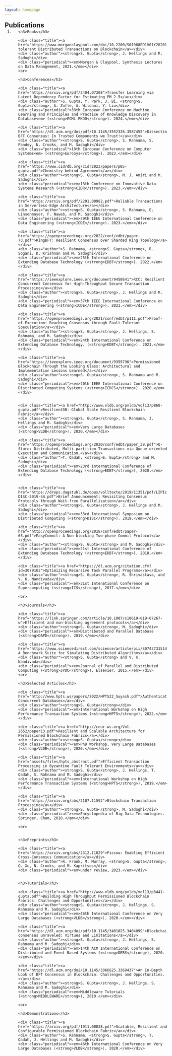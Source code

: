 ```yaml
---
layout: homepage
---
```


<h2 id="publications" style="margin: 2px 0px -15px;">Publications</h2>

<div class="publications">
<ol class="bibliography">

<li>
<div class="pub-row">

  <!--
  <div class="col-sm-3 abbr" style="position: relative;padding-right: 15px;padding-left: 15px;">
    <img src="assets/img/teaser_example.png" class="teaser img-fluid z-depth-1">
    <abbr class="badge">CVPR</abbr>
  </div>
  -->

  <div class="col-sm-9" style="position: relative;width: 100%;padding-right: 15px;padding-left: 20px;">

    <h3>Books</h3>

	<div class="title"><a href="https://www.morganclaypool.com/doi/10.2200/S01068ED1V01Y202012DTM065">Fault-tolerant Distributed Transactions on Blockchain</a></div>
	<div class="author"><strong>S. Gupta</strong>, J. Hellings and M. Sadoghi</div>
	<div class="periodical"><em>Morgan & Claypool, Synthesis Lectures on Data Management, 2021.</em></div>
    <br>

    <h3>Conferences</h3>

	<div class="title"><a href="https://arxiv.org/pdf/2404.07308">Transfer Learning via Latent Dependency Factor for Estimating PM 2.5</a></div>
	<div class="author">S. Gupta, Y. Park, J. Bi, <strong>S. Gupta</strong>, A. Zufle, A. Wildani, Y. Liu</div>
	<div class="periodical">38th European Conference on Machine Learning and Principles and Practice of Knowledge Discovery in Database<em> (<strong>ECML PKDD</strong>). 2024.</em></div>

	<div class="title"><a href="https://dl.acm.org/doi/pdf/10.1145/3552326.3587455">Dissecting BFT Consensus: In Trusted Components we Trust!</a></div>
	<div class="author"><strong>S. Gupta</strong>, S. Rahnama, S. Pandey, N. Crooks, and M. Sadoghi</div>
	<div class="periodical">18th European Conference on Computer Systems<em> (<strong>EuroSys</strong>). 2023.</em></div>

	<div class="title"><a href="https://www.cidrdb.org/cidr2023/papers/p85-gupta.pdf">Chemistry behind Agreement</a></div>
	<div class="author"><strong>S. Gupta</strong>, M. J. Amiri and M. Sadoghi</div>
	<div class="periodical"><em>13th Conference on Innovative Data Systems Research (<strong>CIDR</strong>). 2023.</em></div>

	<div class="title"><a href="https://arxiv.org/pdf/2201.00982.pdf">Reliable Transactions in Serverless-Edge Architecture</a></div>
	<div class="author"><strong>S. Gupta</strong>, S. Rahnama, E. Linsenmayer, F. Nawab, and M. Sadoghi</div> 
	<div class="periodical"><em>39th IEEE International Conference on Data Engineering (<strong>ICDE</strong>). 2023.</em></div>

	<div class="title"><a href="https://openproceedings.org/2022/conf/edbt/paper-73.pdf">RingBFT: Resilient Consensus over Sharded Ring Topology</a></div>
	<div class="author">S. Rahnama, <strong>S. Gupta</strong>, R. Sogani, D. Krishnan and M. Sadoghi</div> 
	<div class="periodical"><em>25th International Conference on Extending Database Technology (<strong>EDBT</strong>). 2022.</em></div>

	<div class="title"><a href="https://ieeexplore.ieee.org/document/9458641">RCC: Resilient Concurrent Consensus for High-Throughput Secure Transaction Processing</a></div>
	<div class="author"><strong>S. Gupta</strong>, J. Hellings and M. Sadoghi</div> 
	<div class="periodical"><em>37th IEEE International Conference on Data Engineering (<strong>ICDE</strong>). 2021.</em></div>

	<div class="title"><a href="https://openproceedings.org/2021/conf/edbt/p111.pdf">Proof-of-Execution: Reaching Consensus through Fault-Tolerant Speculation</a></div>
	<div class="author"><strong>S. Gupta</strong>, J. Hellings, S. Rahnama, and M. Sadoghi</div> 
	<div class="periodical"><em>24th International Conference on Extending Database Technology. (<strong>EDBT</strong>). 2021.</em></div>

	<div class="title"><a href="https://ieeexplore.ieee.org/document/9355796">Permissioned Blockchain Through the Looking Glass: Architectural and Implementation Lessons Learned</a></div>
	<div class="author"><strong>S. Gupta</strong>, S. Rahnama and M. Sadoghi</div> 
	<div class="periodical"><em>40th IEEE International Conference on Distributed Computing Systems (<strong>ICDCS</strong>). 2020.</em></div>


	<div class="title"><a href="http://www.vldb.org/pvldb/vol13/p868-gupta.pdf">ResilientDB: Global Scale Resilient Blockchain Fabric</a></div>
	<div class="author"><strong>S. Gupta</strong>, S. Rahnama, J. Hellings and M. Sadoghi</div>  
	<div class="periodical"><em>Very Large Databases (<strong>VLDB</strong>). 2020.</em></div>

	<div class="title"><a href="https://openproceedings.org/2020/conf/edbt/paper_39.pdf">Q-Store: Distributed, Multi-partition Transactions via Queue-oriented Execution and Communication.</a></div>
	<div class="author">T. Qadah, <strong>S. Gupta</strong> and M. Sadoghi</div>  
	<div class="periodical"><em>23rd International Conference of Extending Database Technology (<strong>EDBT</strong>), 2020.</em></div>


	<div class="title"><a href="https://drops.dagstuhl.de/opus/volltexte/2019/11351/pdf/LIPIcs-DISC-2019-44.pdf">Brief Announcement: Revisiting Consensus Protocols through Wait-free Parallelization</a></div>
	<div class="author"><strong>S. Gupta</strong>, J. Hellings and M. Sadoghi</div>  
	<div class="periodical"><em>33rd International Symposium on Distributed Computing (<strong>DISC</strong>). 2019.</em></div>

	<div class="title"><a href="http://openproceedings.org/2018/conf/edbt/paper-65.pdf">EasyCommit: A Non-blocking Two-phase Commit Protocol</a></div>
	<div class="author"><strong>S. Gupta</strong> and M. Sadoghi</div> 
	<div class="periodical"><em>21st International Conference of Extending Database Technology (<strong>EDBT</strong>), 2018.</em></div>

	<div class="title"><a href="https://dl.acm.org/citation.cfm?id=3079102">Optimizing Recursive Task Parallel Programs</a></div>
	<div class="author"><strong>S. Gupta</strong>, R. Shrivastava, and V. K. Nandivada</div> 
	<div class="periodical"><em>31st Intenational Conference on Supercomputing (<strong>ICS</strong>), 2017.</em></div> 

    <br>

    <h3>Journals</h3>

	<div class="title"><a href="https://link.springer.com/article/10.1007/s10619-019-07267-w">Efficient and non-blocking agreement protocols</a></div>
	<div class="author"><strong>S. Gupta</strong>, M. Sadoghi</div>  
	<div class="periodical"><em>Distributed and Parallel Database (<strong>DAPD</strong>). 2019.</em></div>

	<div class="title"><a href="https://www.sciencedirect.com/science/article/pii/S0743731514002032">IMSuite: A Benchmark Suite for Simulating Distributed Algorithms</a></div>
	<div class="author"><strong>S. Gupta</strong> and V. K. Nandivada</div> 
	<div class="periodical"><em>Journal of Parallel and Distributed Computing (<strong>JPDC</strong>), Elsevier, 2015.</em></div> 
    <br>

    <h3>Selected Articles</h3>

	<div class="title"><a href="http://www.hpts.ws/papers/2022/HPTS22_Suyash.pdf">Authenticated Concurrent Databases</a></div>
	<div class="author"><strong>S. Gupta</strong></div> 
	<div class="periodical"><em>International Workshop on High Performance Transaction Systems (<strong>HPTS</strong>), 2022.</em></div>

	<div class="title"><a href="http://ceur-ws.org/Vol-2652/paper13.pdf">Resilient and Scalable Architecture for Permissioned Blockchain Fabrics</a></div>
	<div class="author"><strong>S. Gupta</strong></div> 
	<div class="periodical"><em>PhD Workshop, Very Large Databases (<strong>VLDB</strong>), 2020.</em></div>

	<div class="title"><a href="assets/files/hpts_abstract.pdf">Efficient Transaction Processing in Byzantine Fault Tolerant Environments</a></div>
	<div class="author"><strong>S. Gupta</strong>, J. Hellings, T. Qadah, S. Rahnama and M. Sadoghi</div> 
	<div class="periodical"><em>International Workshop on High Performance Transaction Systems (<strong>HPTS</strong>), 2019.</em></div>
	
	<div class="title"><a href="https://arxiv.org/abs/2107.11592">Blockchain Transaction Processing</a></div>
	<div class="author"><strong>S. Gupta</strong>, M. Sadoghi</div> 
	<div class="periodical"><em>Encyclopedia of Big Data Technologies. Springer, Cham, 2018.</em></div>

    <br>


    <h3>Preprints</h3>

	<div class="title"><a href="https://arxiv.org/abs/2312.11029">Picsou: Enabling Efficient Cross-Consensus Communication</a></div>
	<div class="author">R. Frank, M. Murray, <strong>S. Gupta</strong>, Q. Xu, N. Crooks, and M. Kapritsos</div> 
	<div class="periodical"><em>under review, 2023.</em></div>


    <h3>Tutorials</h3>

	<div class="title"><a href="http://www.vldb.org/pvldb/vol13/p3441-gupta.pdf">Building High Throughput Permissioned Blockchain Fabrics: Challenges and Opportunities</a></div>
	<div class="author"><strong>S. Gupta</strong>, J. Hellings, S. Rahnama and M. Sadoghi</div> 
	<div class="periodical"><em>46th International Conference on Very Large Databases (<strong>VLDB</strong>), 2020.</em></div>

	<div class="title"><a href="https://dl.acm.org/doi/pdf/10.1145/3401025.3404099">Blockchain consensus unraveled: Virtues and Limitations</a></div>
	<div class="author"><strong>S. Gupta</strong>, J. Hellings, S. Rahnama and M. Sadoghi</div> 
	<div class="periodical"><em>14th ACM International Conference on Distributed and Event-Based Systems (<strong>DEBS</strong>), 2020.</em></div>

	<div class="title"><a href="https://dl.acm.org/doi/10.1145/3366625.3369437">An In-Depth Look of BFT Consensus in Blockchain: Challenges and Opportunities.</a></div>
	<div class="author"><strong>S. Gupta</strong>, J. Hellings, S. Rahnama and M. Sadoghi</div> 
	<div class="periodical"><em>Middleware Tutorials (<strong>MIDDLEWARE</strong>), 2019.</em></div>

    <br>

    <h3>Demonstrations</h3>
	
	<div class="title"><a href="https://arxiv.org/pdf/1911.00838.pdf">Scalable, Resilient and Configurable Permissioned Blockchain Fabric</a></div>
	<div class="author">S. Rahnama, <strong>S. Gupta</strong>, T. Qadah, J. Hellings and M. Sadoghi</div> 
	<div class="periodical"><em>46th International Conference on Very Large Databases (<strong>VLDB</strong>), 2020.</em></div>


  </div>
</div>
</li>
  
<br>

</ol>
</div>
